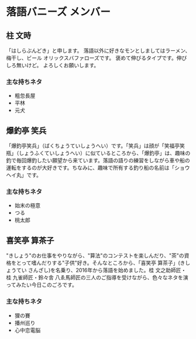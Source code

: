# 落語バニーズ メンバー

## 柱 文時
「はしらぶんどき」と申します。
落語以外に好きなモンとしましてはラーメン、梅干し、ビール
オリックスバファローズです。
褒めて伸びるタイプです。伸びしろ無いけど。
よろしくお願いします。

### 主な持ちネタ
* 粗忽長屋
* 平林
* 元犬

## 爆釣亭 笑兵

「爆釣亭笑兵」（ばくちょうていしょうへい）です。「笑兵」は顔が「笑福亭笑瓶」（しょうふくていしょうへい）に似ているところから、「爆釣亭」は、趣味の釣で毎回爆釣したい願望から来ています。落語の語りの練習をしながら車や船の運転をするのが大好きです。ちなみに、趣味で所有する釣り船の名前は「ショウヘイ丸」です。

### 主な持ちネタ
* 始末の極意
* つる
* 桃太郎

## 喜笑亭 算茶子

"きしょう"のお仕事をやりながら、"算法"のコンテストを楽しんだり、"茶"の資格をとって嗜んだりする"子供"好き。そんなところから、「喜笑亭 算茶子」(きしょうてい さんざし)を名乗り、2016年から落語を始めました。桂 文之助師匠・桂 九雀師匠・鈴々舎 八ゑ馬師匠の三人のご指導を受けながら、色々なネタを演ってみたい今日このごろです。

### 主な持ちネタ

* 狸の賽
* 播州巡り
* 心中恋電脳
